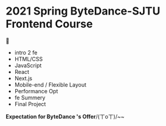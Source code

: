 # 2021 Spring ByteDance-SJTU Frontend Course

🙋

- intro 2 fe
- HTML/CSS
- JavaScript
- React
- Next.js
- Mobile-end / Flexible Layout
- Performance Opt
- fe Summery
- Final Project

**Expectation for ByteDance 's Offer**/(ㄒoㄒ)/~~
